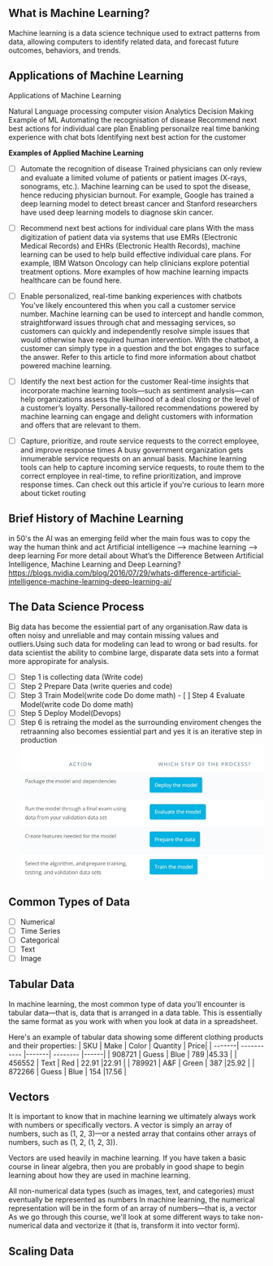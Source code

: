 ## What is Machine Learning?
Machine learning is a data science technique used to extract patterns from data, allowing computers to identify related data, and forecast future outcomes, behaviors, and trends.

## Applications of Machine Learning
Applications of Machine Learning

Natural Language processing
computer vision
Analytics
Decision Making Example of ML
Automating the recognisation of disease Recommend next best actions for individual care plan Enabling personailze real time banking experience with chat bots Identifying next best action for the customer

**Examples of Applied Machine Learning** 

- [ ] Automate the recognition of disease Trained physicians can only review and evaluate a limited volume of patients or patient images (X-rays, sonograms, etc.). Machine learning can be used to spot the disease, hence reducing physician burnout. For example, Google has trained a deep learning model to detect breast cancer and Stanford researchers have used deep learning models to diagnose skin cancer.

- [ ] Recommend next best actions for individual care plans With the mass digitization of patient data via systems that use EMRs (Electronic Medical Records) and EHRs (Electronic Health Records), machine learning can be used to help build effective individual care plans. For example, IBM Watson Oncology can help clinicians explore potential treatment options. More examples of how machine learning impacts healthcare can be found here.

- [ ] Enable personalized, real-time banking experiences with chatbots You've likely encountered this when you call a customer service number. Machine learning can be used to intercept and handle common, straightforward issues through chat and messaging services, so customers can quickly and independently resolve simple issues that would otherwise have required human intervention. With the chatbot, a customer can simply type in a question and the bot engages to surface the answer. Refer to this article to find more information about chatbot powered machine learning.

- [ ]  Identify the next best action for the customer Real-time insights that incorporate machine learning tools—such as sentiment analysis—can help organizations assess the likelihood of a deal closing or the level of a customer’s loyalty. Personally-tailored recommendations powered by machine learning can engage and delight customers with information and offers that are relevant to them.

- [ ] Capture, prioritize, and route service requests to the correct employee, and improve response times A busy government organization gets innumerable service requests on an annual basis. Machine learning tools can help to capture incoming service requests, to route them to the correct employee in real-time, to refine prioritization, and improve response times. Can check out this article if you're curious to learn more about ticket routing

## Brief History of Machine Learning
in 50's the AI was an emerging feild wher the main fous was to copy the way the human think and act Artificial intelligence --> machine learning --> deep learning For more detail about What’s the Difference Between Artificial Intelligence, Machine Learning and Deep Learning? https://blogs.nvidia.com/blog/2016/07/29/whats-difference-artificial-intelligence-machine-learning-deep-learning-ai/

## The Data Science Process
Big data has become the essiential part of any organisation.Raw data is often noisy and unreliable and may contain missing values and outliers.Using such data for modeling can lead to wrong or bad results. for data scientist the ability to combine large, disparate data sets into a format more appropirate for analysis.

- [ ]  Step 1 is collecting data (Write code)
- [ ]  Step 2 Prepare Data (write queries and code)
- [ ]  Step 3 Train Model(write code Do dome math) - [ ] Step 4 Evaluate Model(write code Do dome math)
- [ ]  Step 5 Deploy Model(Devops)
- [ ]  Step 6 is retraing the model as the surrounding enviroment chenges the retraanning also becomes essiential part and yes it is an iterative step in production
![](images/1.jpg)

## Common Types of Data

- [ ] Numerical
- [ ] Time Series 
- [ ] Categorical
- [ ] Text 
- [ ] Image

## Tabular Data
In machine learning, the most common type of data you'll encounter is tabular data—that is, data that is arranged in a data table. This is essentially the same format as you work with when you look at data in a spreadsheet.

Here's an example of tabular data showing some different clothing products and their properties:
| SKU	   | Make        | Color | Quantity | Price|
| -------| ----------- |-------| -------- |------|
| 908721 | Guess       | Blue  | 789      |45.33 |
| 456552 | Text        | Red   | 22.91    |22.91 |
| 789921 | A&F	       | Green | 387	    |25.92 |
| 872266 | Guess       | Blue  | 154	    |17.56 |

## Vectors
It is important to know that in machine learning we ultimately always work with numbers or specifically vectors.
A vector is simply an array of numbers, such as (1, 2, 3)—or a nested array that contains other arrays of numbers, such as (1, 2, (1, 2, 3)).

Vectors are used heavily in machine learning. If you have taken a basic course in linear algebra, then you are probably in good shape to begin learning about how they are used in machine learning. 

All non-numerical data types (such as images, text, and categories) must eventually be represented as numbers
In machine learning, the numerical representation will be in the form of an array of numbers—that is, a vector
As we go through this course, we'll look at some different ways to take non-numerical data and vectorize it (that is, transform it into vector form).

## Scaling Data
